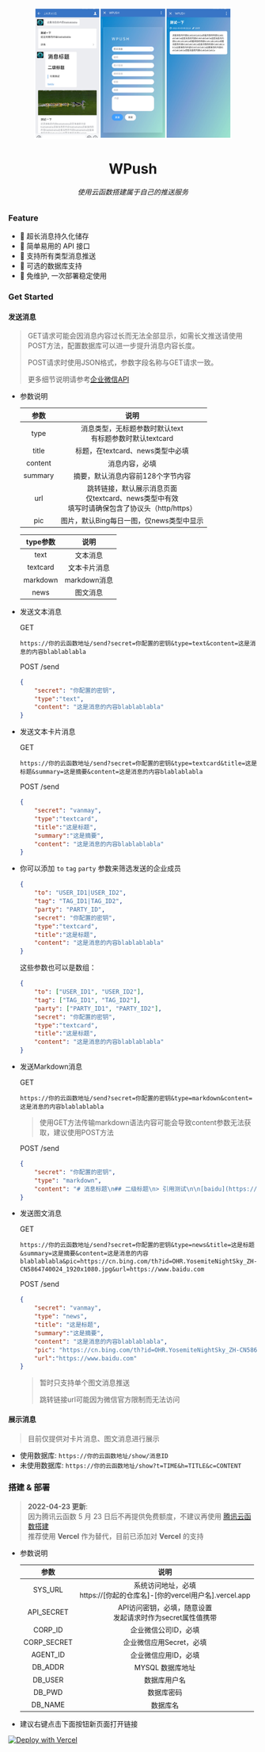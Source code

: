 <div align=center><img src="docs/phone.jpg" width="400" alt="phone2"/></div>

<h1 align="center">WPush</h1>
<h6 align="center">使用云函数搭建属于自己的推送服务</h6>


### Feature
- :tada: 超长消息持久化储存  
- :tada: 简单易用的 API 接口  
- :tada: 支持所有类型消息推送  
- :tada: 可选的数据库支持  
- :tada: 免维护, 一次部署稳定使用

### Get Started
#### 发送消息

> GET请求可能会因消息内容过长而无法全部显示，如需长文推送请使用POST方法，配置数据库可以进一步提升消息内容长度。
>
> POST请求时使用JSON格式，参数字段名称与GET请求一致。
>
> 更多细节说明请参考[企业微信API](https://developer.work.weixin.qq.com/document/path/90372)

- 参数说明

  |  参数   |                             说明                             |
  | :-----: | :----------------------------------------------------------: |
  |  type   |  消息类型，无标题参数时默认text<br>有标题参数时默认textcard  |
  |  title  |               标题，在textcard、news类型中必填               |
  | content |                        消息内容，必填                        |
  | summary |              摘要，默认消息内容前128个字节内容               |
  |   url   | 跳转链接，默认展示消息页面<br>仅textcard、news类型中有效<br>填写时请确保包含了协议头（http/https） |
  |   pic   |           图片，默认Bing每日一图，仅news类型中显示           |
  
  | type参数 |     说明     |
  | :------: | :----------: |
  |   text   |   文本消息   |
  | textcard | 文本卡片消息 |
  | markdown | markdown消息 |
  |   news   |   图文消息   |
  
- 发送文本消息

  GET

  ```
  https://你的云函数地址/send?secret=你配置的密钥&type=text&content=这是消息的内容blablablabla
  ```
  
  POST /send

  ```json
  {
      "secret": "你配置的密钥",
      "type":"text",
      "content": "这是消息的内容blablablabla"
  }
  ```
  
  
  
- 发送文本卡片消息  

  GET

  ```
  https://你的云函数地址/send?secret=你配置的密钥&type=textcard&title=这是标题&summary=这是摘要&content=这是消息的内容blablablabla
  ```

  POST /send

  ```json
  {
      "secret": "vanmay",
      "type":"textcard",
      "title":"这是标题",
      "summary":"这是摘要",
      "content": "这是消息的内容blablablabla"
  }
  ```

- 你可以添加 `to` `tag` `party` 参数来筛选发送的企业成员

  ```json
  {
      "to": "USER_ID1|USER_ID2",
      "tag": "TAG_ID1|TAG_ID2",
      "party": "PARTY_ID",
      "secret": "你配置的密钥",
      "type":"textcard",
      "title":"这是标题",
      "content": "这是消息的内容blablablabla"
  }
  ```

  这些参数也可以是数组：

  ```json
  {
      "to": ["USER_ID1", "USER_ID2"],
      "tag": ["TAG_ID1", "TAG_ID2"],
      "party": ["PARTY_ID1", "PARTY_ID2"],
      "secret": "你配置的密钥",
      "type":"textcard",
      "title":"这是标题",
      "content": "这是消息的内容blablablabla"
  }
  ```

  

- 发送Markdown消息

  GET

  ```
  https://你的云函数地址/send?secret=你配置的密钥&type=markdown&content=这是消息的内容blablablabla
  ```

  > 使用GET方法传输markdown语法内容可能会导致content参数无法获取，建议使用POST方法

  POST /send

  ```json
  {
      "secret": "你配置的密钥",
      "type": "markdown",
      "content": "# 消息标题\n## 二级标题\n> 引用测试\n\n[baidu](https://baidu.com)"
  }
  ```

  

- 发送图文消息

  GET

  ```
  https://你的云函数地址/send?secret=你配置的密钥&type=news&title=这是标题&summary=这是摘要&content=这是消息的内容blablablabla&pic=https://cn.bing.com/th?id=OHR.YosemiteNightSky_ZH-CN5864740024_1920x1080.jpg&url=https://www.baidu.com
  ```

  POST /send

  ```json
  {
      "secret": "vanmay",
      "type": "news",
      "title": "这是标题",
      "summary":"这是摘要",
      "content": "这是消息的内容blablablabla",
      "pic": "https://cn.bing.com/th?id=OHR.YosemiteNightSky_ZH-CN5864740024_1920x1080.jpg",
      "url":"https://www.baidu.com"
  }
  ```
  
  > 暂时只支持单个图文消息推送
  >
  > 跳转链接url可能因为微信官方限制而无法访问

#### 展示消息

> 目前仅提供对卡片消息、图文消息进行展示 

- 使用数据库: `https://你的云函数地址/show/消息ID`
- 未使用数据库: `https://你的云函数地址/show?t=TIME&h=TITLE&c=CONTENT`


### 搭建 & 部署
> **2022-04-23 更新**:  
> 因为腾讯云函数 5 月 23 日后不再提供免费额度，不建议再使用 [腾讯云函数搭建](docs/scf.md)  
> 推荐使用 **Vercel** 作为替代，目前已添加对 **Vercel** 的支持

- 参数说明

  |    参数     |                             说明                             |
  | :---------: | :----------------------------------------------------------: |
  |   SYS_URL   | 系统访问地址，必填<br>https://[你起的仓库名]-[你的vercel用户名].vercel.app |
  | API_SECRET  | API访问密钥，必填，随意设置<br>发起请求时作为secret属性值携带 |
  |   CORP_ID   |                     企业微信公司ID，必填                     |
  | CORP_SECRET |                   企业微信应用Secret，必填                   |
  |  AGENT_ID   |                     企业微信应用ID，必填                     |
  |   DB_ADDR   |                       MYSQL 数据库地址                       |
  |   DB_USER   |                         数据库用户名                         |
  |   DB_PWD    |                          数据库密码                          |
  |   DB_NAME   |                           数据库名                           |


- 建议右键点击下面按钮新页面打开链接

[![Deploy with Vercel](https://vercel.com/button)](https://vercel.com/new/clone?repository-url=https%3A%2F%2Fgithub.com%2Fhyunel%2Fwpush&env=SYS_URL,API_SECRET,CORP_ID,CORP_SECRET,AGENT_ID&envDescription=Configuration%20needed%20for%20WPush&envLink=https%3A%2F%2Fgithub.com%2Fhyunel%2Fwpush%2Fblob%2Fmaster%2Fconfig.py&project-name=wpush&repo-name=wpush)